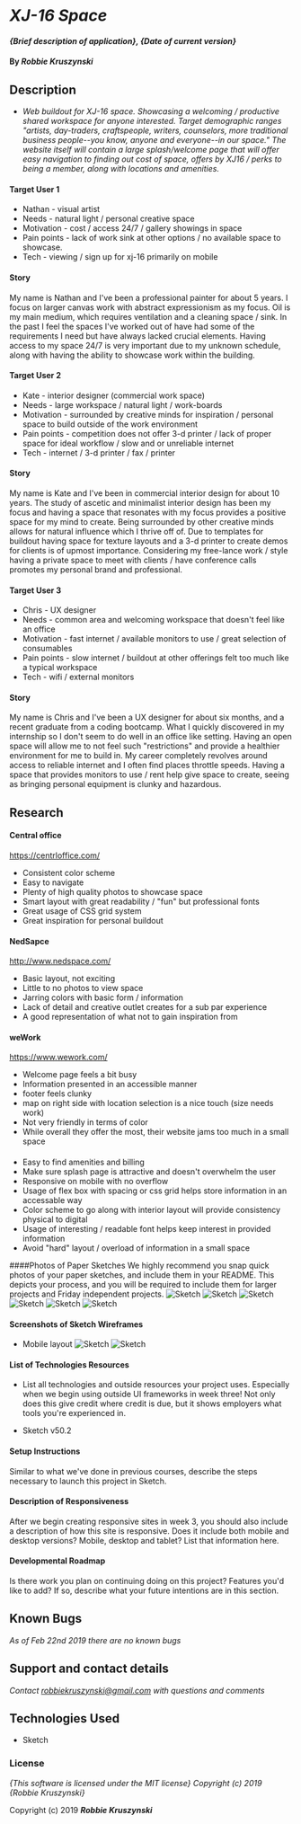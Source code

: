 # _XJ-16 Space_

#### _{Brief description of application}, {Date of current version}_

#### By _**Robbie Kruszynski**_

## Description

* _Web buildout for XJ-16 space. Showcasing a welcoming / productive shared workspace for anyone interested. Target demographic ranges "artists, day-traders, craftspeople, writers, counselors, more traditional business people--you know, anyone and everyone--in our space." The website itself will contain a large splash/welcome page that will offer easy navigation to finding out cost of space, offers by XJ16 / perks to being a member, along with locations and amenities._

#### Target User 1
* Nathan - visual artist
* Needs - natural light / personal creative space
* Motivation - cost / access 24/7 / gallery showings in space
* Pain points - lack of work sink at other options / no available space to showcase.
* Tech - viewing / sign up for xj-16 primarily on mobile
#### Story
My name is Nathan and I've been a professional painter for about 5 years. I focus on larger canvas work with abstract expressionism as my focus. Oil is my main medium, which requires ventilation and a cleaning space / sink. In the past I feel the spaces I've worked out of have had some of the requirements I need but have always lacked crucial elements.  Having access to my space 24/7 is very important due to my unknown schedule, along with having the ability to showcase work within the building.

#### Target User 2
* Kate - interior designer (commercial work space)
* Needs - large workspace / natural light / work-boards
* Motivation - surrounded by creative minds for inspiration / personal space to build outside of the work environment
* Pain points - competition does not offer 3-d printer / lack of proper space for ideal workflow / slow and or unreliable internet
* Tech - internet / 3-d printer / fax / printer
#### Story
My name is Kate and I've been in commercial interior design for about 10 years. The study of ascetic and minimalist interior design has been my focus and having a space that resonates with my focus provides a positive space for my mind to create. Being surrounded by other creative minds allows for natural influence which I thrive off of. Due to templates for buildout having space for texture layouts and a 3-d printer to create demos for clients is of upmost importance. Considering my free-lance work / style having a private space to meet with clients / have conference calls promotes my personal brand and professional.

#### Target User 3
* Chris - UX designer
* Needs - common area and welcoming workspace that doesn't feel like an office
* Motivation - fast internet / available monitors to use / great selection of consumables
* Pain points - slow internet / buildout at other offerings felt too much like a typical workspace
* Tech - wifi / external monitors
#### Story
My name is Chris and I've been a UX designer for about six months, and a recent graduate from a coding bootcamp. What I quickly discovered in my internship so I don't seem to do well in an office like setting. Having an open space will allow me to not feel such "restrictions" and provide a healthier environment for me to build in. My career completely revolves around access to reliable internet and I often find places throttle speeds. Having a space that provides monitors to use / rent help give space to create, seeing as bringing personal equipment is clunky and hazardous.

## Research
#### Central office
https://centrloffice.com/
* Consistent color scheme
* Easy to navigate
* Plenty of high quality photos to showcase space
* Smart layout with great readability / "fun" but professional fonts
* Great usage of CSS grid system
* Great inspiration for personal buildout
#### NedSapce
http://www.nedspace.com/
* Basic layout, not exciting
* Little to no photos to view space
* Jarring colors with basic form / information
* Lack of detail and creative outlet creates for a sub par experience
* A good representation of what not to gain inspiration from

#### weWork
https://www.wework.com/
* Welcome page feels a bit busy
* Information presented in an accessible manner
* footer feels clunky
* map on right side with location selection is a nice touch (size needs work)
* Not very friendly in terms of color
* While overall they offer the most, their website jams too much in a small space

####

* Easy to find amenities and billing
* Make sure splash page is attractive and doesn't overwhelm the user
* Responsive on mobile with no overflow
* Usage of flex box with spacing or css grid helps store information in an accessable way
* Color scheme to go along with interior layout will provide consistency physical to digital
* Usage of interesting / readable font helps keep interest in provided information
* Avoid "hard" layout / overload of information in a small space

####Photos of Paper Sketches
We highly recommend you snap quick photos of your paper sketches, and include them in your README. This depicts your process, and you will be required to include them for larger projects and Friday independent projects.
![Sketch](img/sketch1.jpg)
![Sketch](img/sketch2.jpg)
![Sketch](img/sketch3.jpg)
![Sketch](img/sketch4.jpg)
![Sketch](img/sketch5.jpg)
![Sketch](img/sketch6.jpg)





#### Screenshots of Sketch Wireframes
* Mobile layout
![Sketch](img/splash.png)
![Sketch](img/home.png)

#### List of Technologies Resources

* List all technologies and outside resources your project uses. Especially when we begin using outside UI frameworks in week three! Not only does this give credit where credit is due, but it shows employers what tools you're experienced in.

* Sketch v50.2


#### Setup Instructions
Similar to what we've done in previous courses, describe the steps necessary to launch this project in Sketch.

#### Description of Responsiveness
After we begin creating responsive sites in week 3, you should also include a description of how this site is responsive. Does it include both mobile and desktop versions? Mobile, desktop and tablet? List that information here.

#### Developmental Roadmap
Is there work you plan on continuing doing on this project? Features you'd like to add? If so, describe what your future intentions are in this section.

## Known Bugs

_As of Feb 22nd 2019 there are no known bugs_

## Support and contact details

_Contact robbiekruszynski@gmail.com with questions and comments_

## Technologies Used

* Sketch

### License

*{This software is licensed under the MIT license} Copyright (c) 2019 {Robbie Kruszynski}*

Copyright (c) 2019 **_Robbie Kruszynski_**
